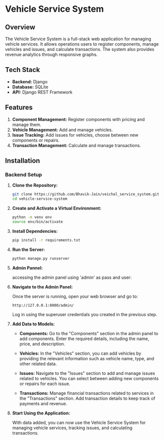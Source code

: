 # Vehicle Service System

## Overview

The Vehicle Service System is a full-stack web application for managing vehicle services. It allows operations users to register components, manage vehicles and issues, and calculate transactions. The system also provides revenue analytics through responsive graphs.

## Tech Stack

- **Backend:** Django
- **Database:** SQLite
- **API:** Django REST Framework

## Features

1. **Component Management:** Register components with pricing and manage them.
2. **Vehicle Management:** Add and manage vehicles.
3. **Issue Tracking:** Add issues for vehicles, choose between new components or repairs.
4. **Transaction Management:** Calculate and manage transactions.

## Installation

### Backend Setup

1. **Clone the Repository:**

    ```bash
    git clone https://github.com/Bhavik-Jain/veichal_service_system.git
    cd vehicle-service-system
    ```

2. **Create and Activate a Virtual Environment:**

    ```bash
    python -m venv env
    source env/bin/activate
    ```

3. **Install Dependencies:**

    ```bash
    pip install -r requirements.txt
    ```

6. **Run the Server:**

    ```bash
    python manage.py runserver

7. **Admin Pannel:**

    accessing the admin panel using 'admin' as pass and user:

8. **Navigate to the Admin Panel:**

    Once the server is running, open your web browser and go to:

    ```
    http://127.0.0.1:8000/admin/
    ```

    Log in using the superuser credentials you created in the previous step.

9. **Add Data to Models:**

    - **Components:** Go to the "Components" section in the admin panel to add components. Enter the required details, including the name, price, and description.
  
    - **Vehicles:** In the "Vehicles" section, you can add vehicles by providing the relevant information such as vehicle name, type, and other related data.

    - **Issues:** Navigate to the "Issues" section to add and manage issues related to vehicles. You can select between adding new components or repairs for each issue.

    - **Transactions:** Manage financial transactions related to services in the "Transactions" section. Add transaction details to keep track of payments and revenue.

10. **Start Using the Application:**

    With data added, you can now use the Vehicle Service System for managing vehicle services, tracking issues, and calculating transactions.
